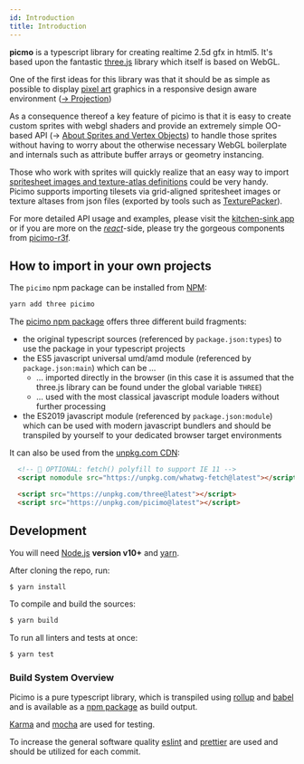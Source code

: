 ```yaml
---
id: Introduction
title: Introduction
---
```


**picmo** is a typescript library for creating realtime 2.5d gfx in html5. It's based upon the fantastic [three.js](https://threejs.org/) library which itself is based on WebGL.

One of the first ideas for this library was that it should be as simple as possible to display [pixel art](https://en.wikipedia.org/wiki/Pixel_art) graphics in a responsive design aware environment ([&rarr; Projection](./src/projection/README.md))

As a consequence thereof a key feature of picimo is that it is easy to create custom sprites with webgl shaders and provide an extremely simple OO-based API (&rarr; [About Sprites and Vertex Objects](./src/sprites/README.md)) to handle those sprites without having to worry about the otherwise necessary WebGL boilerplate and internals such as attribute buffer arrays or geometry instancing.

Those who work with sprites will quickly realize that an easy way to import [spritesheet images and texture-atlas definitions](https://en.wikipedia.org/wiki/Texture_atlas) could be very handy. Picimo supports importing tilesets via grid-aligned spritesheet images or texture altases from json files (exported by tools such as [TexturePacker](https://www.codeandweb.com/texturepacker)).

For more detailed API usage and examples, please visit the [kitchen-sink app](../kitchen-sink) or if you are more on the [_react_](https://reactjs.org/)-side, please try the gorgeous components from [picimo-r3f](../picimo-r3f).

## How to import in your own projects

The `picimo` npm package can be installed from [NPM](https://npmjs.org):

```sh
yarn add three picimo
```

The [picimo npm package](https://www.npmjs.com/package/picimo) offers three different build fragments:

- the original typescript sources (referenced by `package.json:types`) to use the package in your typescript projects
- the ES5 javascript universal umd/amd module (referenced by `package.json:main`) which can be &hellip;
  - &hellip; imported directly in the browser (in this case it is assumed that the three.js library can be found under the global variable `THREE`)
  - &hellip; used with the most classical javascript module loaders without further processing
- the ES2019 javascript module (referenced by `package.json:module`) which can be used with modern javascript bundlers and should be transpiled by yourself to your dedicated browser target environments

It can also be used from the [unpkg.com CDN](https://unpkg.com):

```html
  <!-- 🚨 OPTIONAL: fetch() polyfill to support IE 11 -->
  <script nomodule src="https://unpkg.com/whatwg-fetch@latest"></script>

  <script src="https://unpkg.com/three@latest"></script>
  <script src="https://unpkg.com/picimo@latest"></script>
```


## Development

You will need [Node.js](https://nodejs.org/) **version v10+** and [yarn](https://yarnpkg.com/).

After cloning the repo, run:

```sh
$ yarn install
```

To compile and build the sources:

```sh
$ yarn build
```

To run all linters and tests at once:

```sh
$ yarn test
```

### Build System Overview

Picimo is a pure typescript library, which is transpiled using [rollup](https://rollupjs.org/) and [babel](https://babeljs.io/) and is available as a [npm package](https://www.npmjs.com/package/picimo) as build output.

[Karma](https://karma-runner.github.io/) and [mocha](https://mochajs.org/) are used for testing.

To increase the general software quality [eslint](https://eslint.org/) and [prettier](https://prettier.io/) are used and should be utilized for each commit.
